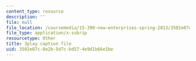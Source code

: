 ```yaml
---
content_type: resource
description: ''
file: null
file_location: /coursemedia/15-390-new-enterprises-spring-2013/3502e87c8e2b5d7cbd574e9d1b66e1be_JyYoXu0cJwA.vtt
file_type: application/x-subrip
resourcetype: Other
title: 3play caption file
uid: 3502e87c-8e2b-5d7c-bd57-4e9d1b66e1be
---
```

